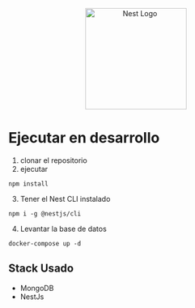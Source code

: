 <p align="center">
  <a href="http://nestjs.com/" target="blank"><img src="https://nestjs.com/img/logo-small.svg" width="200" alt="Nest Logo" /></a>
</p>

# Ejecutar en desarrollo

1. clonar el repositorio
2. ejecutar
``` 
npm install 
```

3. Tener el Nest CLI instalado
```
npm i -g @nestjs/cli
```

4. Levantar la base de datos
```
docker-compose up -d
```

## Stack Usado

* MongoDB
* NestJs
